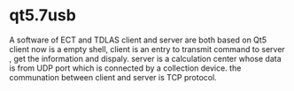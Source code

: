 # qt5.7usb
A software of ECT and TDLAS
client and server are both based on Qt5
client now is a empty shell,
client is an entry to transmit command to server , get the information and dispaly.
server is a calculation center whose data is from UDP port which is connected by a collection device.
the communation between client and server is TCP protocol.